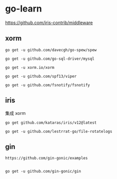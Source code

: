 # go-learn

https://github.com/iris-contrib/middleware

## xorm
```
go get -u github.com/davecgh/go-spew/spew

go get -u github.com/go-sql-driver/mysql

go get -u xorm.io/xorm

go get -u github.com/spf13/viper

go get -u github.com/fsnotify/fsnotify
```
## iris 

集成 xorm 

```
go get github.com/kataras/iris/v12@latest

go get -u github.com/lestrrat-go/file-rotatelogs
```

## gin

```
https://github.com/gin-gonic/examples


go get -u github.com/gin-gonic/gin
```